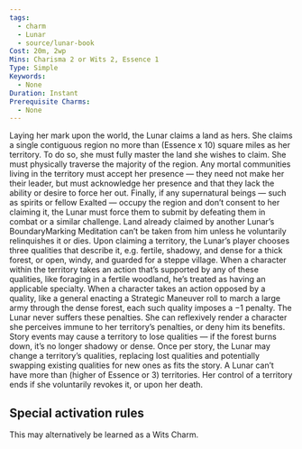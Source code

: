 ```yaml
---
tags:
  - charm
  - Lunar
  - source/lunar-book
Cost: 20m, 2wp
Mins: Charisma 2 or Wits 2, Essence 1
Type: Simple
Keywords:
  - None
Duration: Instant
Prerequisite Charms:
  - None
---
```

Laying her mark upon the world, the Lunar claims a land as hers. She claims a single contiguous region no more than (Essence x 10) square miles as her territory. To do so, she must fully master the land she wishes to claim. She must physically traverse the majority of the region. Any mortal communities living in the territory must accept her presence — they need not make her their leader, but must acknowledge her presence and that they lack the ability or desire to force her out. Finally, if any supernatural beings — such as spirits or fellow Exalted — occupy the region and don’t consent to her claiming it, the Lunar must force them to submit by defeating them in combat or a similar challenge. Land already claimed by another Lunar’s BoundaryMarking Meditation can’t be taken from him unless he voluntarily relinquishes it or dies. Upon claiming a territory, the Lunar’s player chooses three qualities that describe it, e.g. fertile, shadowy, and dense for a thick forest, or open, windy, and guarded for a steppe village. When a character within the territory takes an action that’s supported by any of these qualities, like foraging in a fertile woodland, he’s treated as having an applicable specialty. When a character takes an action opposed by a quality, like a general enacting a Strategic Maneuver roll to march a large army through the dense forest, each such quality imposes a −1 penalty. The Lunar never suffers these penalties. She can reflexively render a character she perceives immune to her territory’s penalties, or deny him its benefits. Story events may cause a territory to lose qualities — if the forest burns down, it’s no longer shadowy or dense. Once per story, the Lunar may change a territory’s qualities, replacing lost qualities and potentially swapping existing qualities for new ones as fits the story. A Lunar can’t have more than (higher of Essence or 3) territories. Her control of a territory ends if she voluntarily revokes it, or upon her death. 

## Special activation rules

This may alternatively be learned as a Wits Charm.